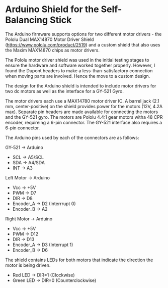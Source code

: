 # Arduino Shield for the Self-Balancing Stick

The Arduino firmware supports options for two different motor drivers - the Pololu Dual MAX14870 Motor Driver Shield (https://www.pololu.com/product/2519) and a custom shield that also uses the Maxim MAX14870 chips as motor drivers.

The Pololu motor driver shield was used in the initial testing stages to ensure the hardware and software worked together properly.  However, I found the Dupont headers to make a less-than-satisfactory connection when moving parts are involved.  Hence the move to a custom design.

The design for the Arduino shield is intended to include motor drivers for two dc motors as well as the interface for a GY-521 Gyro.

The motor drivers each use a MAX14780 motor driver IC. A barrel jack (2.1 mm, center-positive) on the shield provides power for the motors (12V, 4.2A max).  Separate pin headers are made available for connecting the motors and the GY-521 gyro.  The motors are Pololu 4.4:1 gear motors witha 48 CPR encoder, requireing a 6-pin connector.  The GY-521 interface also requires a 6-pin connector.

The Arduino pins used by each of the connectors are as follows:


GY-521 -> Arduino

* SCL -> A5/SCL
* SDA -> A4/SDA
* INT -> A3


Left Motor -> Arduino

* Vcc -> +5V
* PWM -> D7
* DIR -> D8
* Encoder_A -> D2 (Interrrupt 0)
* Encoder_B -> A2


Right Motor -> Arduino

* Vcc -> +5V
* PWM -> D12
* DIR -> D13
* Encoder_A -> D3 (Interrupt 1)
* Encoder_B -> D6

The shield contains LEDs for both motors that indicate the direction the motor is being driven.

* Red LED -> DIR=1 (Clockwise)
* Green LED -> DIR=0 (Counterclockwise)
